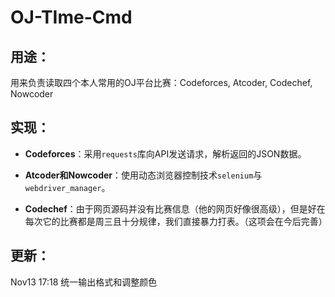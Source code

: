 # OJ-TIme-Cmd

## 用途：

用来负责读取四个本人常用的OJ平台比赛：Codeforces, Atcoder, Codechef, Nowcoder

## 实现：

- **Codeforces**：采用`requests`库向API发送请求，解析返回的JSON数据。

- **Atcoder和Nowcoder**：使用动态浏览器控制技术`selenium`与`webdriver_manager`。

- **Codechef**：由于网页源码并没有比赛信息（他的网页好像很高级），但是好在每次它的比赛都是周三且十分规律，我们直接暴力打表。（这项会在今后完善）

## 更新：

Nov13 17:18 统一输出格式和调整颜色


